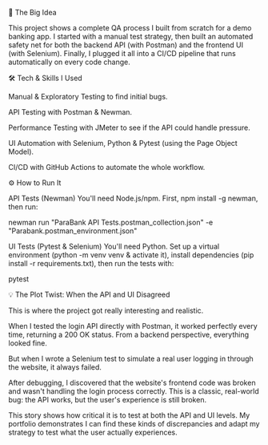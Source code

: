 🚀 The Big Idea

This project shows a complete QA process I built from scratch for a demo banking app. I started with a manual test strategy, then built an automated safety net for both the backend API (with Postman) and the frontend UI (with Selenium). Finally, I plugged it all into a CI/CD pipeline that runs automatically on every code change.

🛠️ Tech & Skills I Used

Manual & Exploratory Testing to find initial bugs.

API Testing with Postman & Newman.

Performance Testing with JMeter to see if the API could handle pressure.

UI Automation with Selenium, Python & Pytest (using the Page Object Model).

CI/CD with GitHub Actions to automate the whole workflow.

⚙️ How to Run It

API Tests (Newman)
You'll need Node.js/npm. First, npm install -g newman, then run:

newman run "ParaBank API Tests.postman_collection.json" -e "Parabank.postman_environment.json"

UI Tests (Pytest & Selenium)
You'll need Python. Set up a virtual environment (python -m venv venv & activate it), install dependencies (pip install -r requirements.txt), then run the tests with:

pytest

💡 The Plot Twist: When the API and UI Disagreed

This is where the project got really interesting and realistic.

When I tested the login API directly with Postman, it worked perfectly every time, returning a 200 OK status. From a backend perspective, everything looked fine.

But when I wrote a Selenium test to simulate a real user logging in through the website, it always failed.

After debugging, I discovered that the website's frontend code was broken and wasn't handling the login process correctly. This is a classic, real-world bug: the API works, but the user's experience is still broken.

This story shows how critical it is to test at both the API and UI levels. My portfolio demonstrates I can find these kinds of discrepancies and adapt my strategy to test what the user actually experiences.
